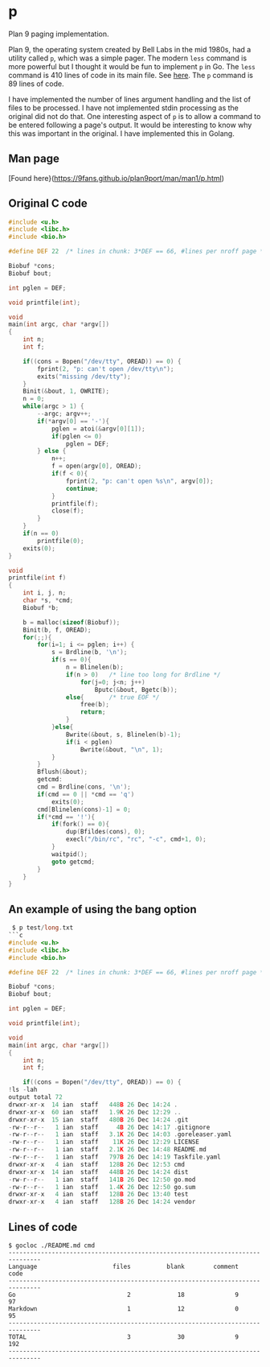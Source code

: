 # p
Plan 9 paging implementation.

Plan 9, the operating system created by Bell Labs in the mid 1980s, had a
utility called `p`, which was a simple pager. The modern `less` command is more
powerful but I thought it would be fun to implement `p` in Go. The `less` command
is 410 lines of code in its main file. See
[here](https://github.com/vbwagner/less/blob/master/main.c). The `p` command is
89 lines of code.

I have implemented the number of lines argument handling and the list of files
to be processed. I have not implemented stdin processing as the original did not
do that. One interesting aspect of `p` is to allow a command to be entered
following a page's output. It would be interesting to know why this was
important in the original. I have implemented this in Golang.

## Man page

[Found here}(https://9fans.github.io/plan9port/man/man1/p.html)

## Original C code

```c
#include <u.h>
#include <libc.h>
#include <bio.h>

#define	DEF	22	/* lines in chunk: 3*DEF == 66, #lines per nroff page */

Biobuf *cons;
Biobuf bout;

int pglen = DEF;

void printfile(int);

void
main(int argc, char *argv[])
{
	int n;
	int f;

	if((cons = Bopen("/dev/tty", OREAD)) == 0) {
		fprint(2, "p: can't open /dev/tty\n");
		exits("missing /dev/tty");
	}
	Binit(&bout, 1, OWRITE);
	n = 0;
	while(argc > 1) {
		--argc; argv++;
		if(*argv[0] == '-'){
			pglen = atoi(&argv[0][1]);
			if(pglen <= 0)
				pglen = DEF;
		} else {
			n++;
			f = open(argv[0], OREAD);
			if(f < 0){
				fprint(2, "p: can't open %s\n", argv[0]);
				continue;
			}
			printfile(f);
			close(f);
		}
	}
	if(n == 0)
		printfile(0);
	exits(0);
}

void
printfile(int f)
{
	int i, j, n;
	char *s, *cmd;
	Biobuf *b;

	b = malloc(sizeof(Biobuf));
	Binit(b, f, OREAD);
	for(;;){
		for(i=1; i <= pglen; i++) {
			s = Brdline(b, '\n');
			if(s == 0){
				n = Blinelen(b);
				if(n > 0)	/* line too long for Brdline */
					for(j=0; j<n; j++)
						Bputc(&bout, Bgetc(b));
				else{		/* true EOF */
					free(b);
					return;
				}
			}else{
				Bwrite(&bout, s, Blinelen(b)-1);
				if(i < pglen)
					Bwrite(&bout, "\n", 1);
			}
		}
		Bflush(&bout);
	    getcmd:
		cmd = Brdline(cons, '\n');
		if(cmd == 0 || *cmd == 'q')
			exits(0);
		cmd[Blinelen(cons)-1] = 0;
		if(*cmd == '!'){
			if(fork() == 0){
				dup(Bfildes(cons), 0);
				execl("/bin/rc", "rc", "-c", cmd+1, 0);
			}
			waitpid();
			goto getcmd;
		}
	}
}
```

## An example of using the bang option

```c
 $ p test/long.txt
```c
#include <u.h>
#include <libc.h>
#include <bio.h>

#define	DEF	22	/* lines in chunk: 3*DEF == 66, #lines per nroff page */

Biobuf *cons;
Biobuf bout;

int pglen = DEF;

void printfile(int);

void
main(int argc, char *argv[])
{
	int n;
	int f;

	if((cons = Bopen("/dev/tty", OREAD)) == 0) {
!ls -lah
output total 72
drwxr-xr-x  14 ian  staff   448B 26 Dec 14:24 .
drwxr-xr-x  60 ian  staff   1.9K 26 Dec 12:29 ..
drwxr-xr-x  15 ian  staff   480B 26 Dec 14:24 .git
-rw-r--r--   1 ian  staff     4B 26 Dec 14:17 .gitignore
-rw-r--r--   1 ian  staff   3.1K 26 Dec 14:03 .goreleaser.yaml
-rw-r--r--   1 ian  staff    11K 26 Dec 12:29 LICENSE
-rw-r--r--   1 ian  staff   2.1K 26 Dec 14:48 README.md
-rw-r--r--   1 ian  staff   797B 26 Dec 14:19 Taskfile.yaml
drwxr-xr-x   4 ian  staff   128B 26 Dec 12:53 cmd
drwxr-xr-x  14 ian  staff   448B 26 Dec 14:24 dist
-rw-r--r--   1 ian  staff   141B 26 Dec 12:50 go.mod
-rw-r--r--   1 ian  staff   1.4K 26 Dec 12:50 go.sum
drwxr-xr-x   4 ian  staff   128B 26 Dec 13:40 test
drwxr-xr-x   4 ian  staff   128B 26 Dec 14:24 vendor
```

## Lines of code

```
$ gocloc ./README.md cmd
-------------------------------------------------------------------------------
Language                     files          blank        comment           code
-------------------------------------------------------------------------------
Go                               2             18              9             97
Markdown                         1             12              0             95
-------------------------------------------------------------------------------
TOTAL                            3             30              9            192
-------------------------------------------------------------------------------
```